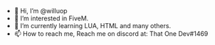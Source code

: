- 👋 Hi, I’m @willuop
- 👀 I’m interested in FiveM.
- 🌱 I’m currently learning LUA, HTML and many others.
- 📫 How to reach me, Reach me on discord at: That One Dev#1469

<!---
willuop/willuop is a ✨ special ✨ repository because its `README.md` (this file) appears on your GitHub profile.
You can click the Preview link to take a look at your changes.
--->

